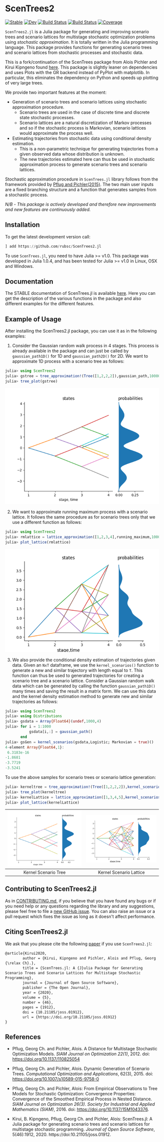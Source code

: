 # ScenTrees2

[![Stable](https://img.shields.io/badge/docs-stable-blue.svg)](https://rubsc.github.io/ScenTrees2.jl/stable/)
[![Dev](https://img.shields.io/badge/docs-dev-blue.svg)](https://rubsc.github.io/ScenTrees2.jl/dev/)
[![Build Status](https://github.com/rubsc/ScenTrees2.jl/actions/workflows/CI.yml/badge.svg?branch=master)](https://github.com/rubsc/ScenTrees2.jl/actions/workflows/CI.yml?query=branch%3Amaster)
[![Build Status](https://travis-ci.com/rubsc/ScenTrees2.jl.svg?branch=master)](https://travis-ci.com/rubsc/ScenTrees2.jl)
[![Coverage](https://codecov.io/gh/rubsc/ScenTrees2.jl/branch/master/graph/badge.svg)](https://codecov.io/gh/rubsc/ScenTrees2.jl)


`ScenTrees2.jl` is a Julia package for generating and improving scenario trees and scenario lattices for multistage stochastic optimization problems using _stochastic approximation_. It is totally written in the Julia programming language. This package provides functions for generating scenario trees and scenario lattices from stochastic processes and stochastic data.

This is a fork/continuation of the ScenTrees package from Alois Pichler and Kirui Kipngeno found [here](https://github.com/aloispichler/ScenTrees.jl). This package is slightly leaner on dependencies and uses Plots with the GR backend instead of PyPlot with matplotlib. In particular, this eliminates the dependency on Python and speeds up plotting of very large trees.

We provide two important features at the moment:

- Generation of scenario trees and scenario lattices using stochastic approximation procedure.
    + Scenario trees are used in the case of discrete time and discrete state stochastic processes.
    + Scenario lattices are a natural discretization of Markov processes and so if the stochastic process is Markovian, scenario lattices would approximate the process well.
- Estimating trajectories from stochastic data using conditional density estimation.
    + This is a non-parametric technique for generating trajectories from a given observed data whose distribution is unknown.
    + The new trajectories estimated here can thus be used in stochastic approximation process to generate scenario trees and scenario lattices.

Stochastic approximation procedure in `ScenTrees.jl` library follows from the framework provided by [Pflug and Pichler(2015)](https://doi.org/10.1007/s10589-015-9758-0). The two main user inputs are a fixed branching structure and a function that generates samples from a stochastic process.

*N/B* - _This package is actively developed and therefore new improvements and new features are continuously added._


## Installation

To get the latest development version call:

```julia
] add https://github.com/rubsc/ScenTrees2.jl
```

To use `ScenTrees.jl`, you need to have Julia >= v1.0. This package was developed in Julia 1.0.4, and has been tested for Julia >= v1.0 in Linux, OSX and Windows.

## Documentation

The STABLE documentation of ScenTrees.jl is available [here](https://kirui93.github.io/ScenTrees.jl/stable/). Here you can get the description of the various functions in the package and also different examples for the different features.

## Example of Usage

After installing the ScenTrees2.jl package, you can use it as in the following examples:

1. Consider the Gaussian random walk process in 4 stages. This process is already available in the package and can just be called by `gaussian_path1D()` for 1D and `gaussian_path2D()` for 2D. We want to approximate 1D process with a scenario tree as follows:

```julia
julia> using ScenTrees2
julia> gstree = tree_approximation!(Tree([1,2,2,2]),gaussian_path,100000,2,2);
julia> tree_plot(gstree)
```
![Scenario Tree](docs/src/assets/gstree.png)

2. We want to approximate running maximum process with a scenario lattice. It follows the same procedure as for scenario trees only that we use a different function as follows:

```julia
julia> using ScenTrees2
julia> rmlattice = lattice_approximation([1,2,3,4],running_maximum,100000,2,1);
julia> plot_lattice(rmlattice)
```
![Scenario Lattice](docs/src/assets/rmlattice.png)

3. We also provide the conditional density estimation of trajectories given data. Given an `NxT` dataframe, we use the `kernel_scenarios()` function to generate a new and similar trajectory with length equal to `T`. This function can thus be used to generated trajectories for creating a scenario tree and a scenario lattice. Consider a Gaussian random walk data which can be generated by calling the function `gaussian_path1D()` many times and saving the result in a matrix form. We can use this data and the kernel density estimation method to generate new and similar trajectories as follows:

```julia
julia> using ScenTrees2
julia> using Distributions
julia> gsdata = Array{Float64}(undef,1000,4)
julia> for i = 1:1000
           gsdata[i,:] = gaussian_path()
       end
julia> gsGen = kernel_scenarios(gsdata,Logistic; Markovian = true)()
4-element Array{Float64,1}:
 6.3183e-16
-1.8681
-3.7719
-3.5241
```

To use the above samples for scenario trees or scenario lattice generation:

```julia
julia> kerneltree = tree_approximation!(Tree([1,2,2,2]),kernel_scenarios(gsdata,Logistic;Markovian=false),100000,2,2);
julia> tree_plot(kerneltree)
julia> kernelLattice = lattice_approximation([1,3,4,5],kernel_scenarios(gsdata,Logistic;Markovian=true),100000,2,1);
julia> plot_lattice(kernelLattice)
```

| [![Kernel Tree](docs/src/assets/kerneltree.png)](docs/src/assets/kerneltree.png)  | [![Kernel Lattice](docs/src/assets/kernelLattice.png)](docs/src/assets/kernelLattice.png) |
|:---:|:---:|
|Kernel Scenario Tree | Kernel Scenario Lattice  |

## Contributing to ScenTrees2.jl

As in [CONTRIBUTING.md](https://github.com/kirui93/ScenTrees.jl/blob/master/CONTRIBUTING.md), if you believe that you have found any bugs or if you need help or any questions regarding the library and any suggestions, please feel free to file a [new GitHub issue](https://github.com/kirui93/ScenTrees.jl/issues/new). You can also raise an issue or a pull request which fixes the issue as long as it doesn't affect performance.

## Citing ScenTrees2.jl

We ask that you please cite the following [paper](https://joss.theoj.org/papers/10.21105/joss.01912) if you use `ScenTrees2.jl`:
```
@article{Kirui2020,
        author = {Kirui, Kipngeno and Pichler, Alois and Pflug, Georg {\relax Ch}.},
        title = {ScenTrees.jl: A {J}ulia Package for Generating Scenario Trees and Scenario Lattices for Multistage Stochastic Programming},
        journal = {Journal of Open Source Software},
        publisher = {The Open Journal},
        year = {2020},
        volume = {5},
        number = {46},
        pages = {1912},
        doi = {10.21105/joss.01912},
        url = {https://doi.org/10.21105/joss.01912}
}
```
## References

+ Pflug, Georg Ch. and Pichler, Alois. A Distance for Multistage Stochastic Optimization Models. *SIAM Journal on Optimization 22(1)*, 2012. doi: https://doi.org/10.1137/110825054

+ Pflug, Georg Ch. and Pichler, Alois. Dynamic Generation of Scenario Trees. *Computational Optimization and Applications*, 62(3), 2015. doi: https://doi.org/10.1007/s10589-015-9758-0

+ Pflug, Georg Ch. and Pichler, Alois: From Empirical Observations to Tree Models for Stochastic Optimization: Convergence Properties: Convergence of the Smoothed Empirical Process in Nested Distance. *SIAM Journal on Optimization 26(3). Society for Industrial and Applied Mathematics (SIAM)*, 2016. doi: https://doi.org/10.1137/15M1043376.

+ Kirui, B. Kipngeno, Pflug, Georg Ch. and Pichler, Alois: ScenTrees.jl: A Julia package for generating scenario trees and scenario lattices for multistage stochastic programming. *Journal of Open Source Software*, 5(46):1912, 2020. https://doi:10.21105/joss.01912.
